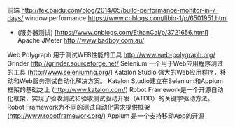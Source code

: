 

前端
http://fex.baidu.com/blog/2014/05/build-performance-monitor-in-7-days/
window.performance  https://www.cnblogs.com/libin-1/p/6501951.html


* (服务器测试) [https://www.cnblogs.com/EthanCai/p/3721656.html]
Apache JMeter
http://www.badboy.com.au/





Web Polygraph 用于测试WEB性能的工具 http://www.web-polygraph.org/
Grinder   http://grinder.sourceforge.net/
Selenium  一个用于Web应用程序测试的工具  (http://www.seleniumhq.org/)
 Katalon Studio  强大的Web应用程序，移动和Web服务测试自动化解决方案。 Katalon Studio建立在Selenium和Appium框架的基础之上 (http://www.katalon.com/)
Robot Framework是一个开源自动化框架，实现了验收测试和验收测试驱动开发（ATDD）的关键字驱动方法。 Robot Framework为不同的测试自动化需求提供框架(http://www.robotframework.org/)
Appium 是一个支持移动App的开源

